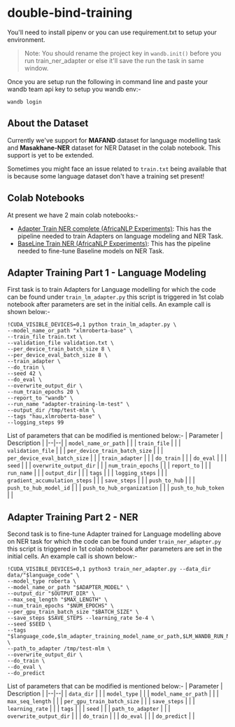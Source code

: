 
# double-bind-training
You'll need to install pipenv or you can use requirement.txt to setup your environment.

> Note: You should rename the project key in `wandb.init()` before you run train_ner_adapter or else it'll save the run the task in same window.

Once you are setup run the following in command line and paste your wandb team api key to setup you wandb env:-

```
wandb login
```

## About the Dataset

Currently we've support for **MAFAND** dataset for language modelling task and **Masakhane-NER** dataset for NER Dataset in the colab notebook. This support is yet to be extended.

Sometimes you might face an issue related to `train.txt` being available that is because some language dataset don't have a training set present!

## Colab Notebooks

At present we have 2 main colab notebooks:-

* [Adapter Train NER complete (AfricaNLP Experiments)](https://colab.research.google.com/drive/1U8UtduIKStS84sEgn3QIzCuOjtwor3_y?usp=sharing): This has the pipeline needed to train Adapters on language modeling and NER Task.
* [BaseLine Train NER  (AfricaNLP Experiments)](https://colab.research.google.com/drive/1RmRjQe1pJlR1WqXpcNIRYL33hKdk6wQT?usp=sharing): This has the pipeline needed to fine-tune Baseline models on NER Task.

## Adapter Training Part 1 - Language Modeling

First task is to train Adapters for Language modelling for which the code can be found under `train_lm_adapter.py` this script is triggered in 1st colab notebook after parameters are set in the initial cells. An example call is shown below:-

```
!CUDA_VISIBLE_DEVICES=0,1 python train_lm_adapter.py \
--model_name_or_path "xlmroberta-base" \
--train_file train.txt \
--validation_file validation.txt \
--per_device_train_batch_size 8 \
--per_device_eval_batch_size 8 \
--train_adapter \
--do_train \
--seed 42 \
--do_eval \
--overwrite_output_dir \
--num_train_epochs 20 \
--report_to "wandb" \
--run_name "adapter-training-lm-test" \
--output_dir /tmp/test-mlm \
--tags "hau,xlmroberta-base" \
--logging_steps 99
```
List of parameters that can be modified is mentioned below:-
| Parameter | Description |
|--|--|
| `model_name_or_path` |  |
| `train_file` |  |
| `validation_file` |  |
| `per_device_train_batch_size` |  |
| `per_device_eval_batch_size` |  |
| `train_adapter` |  |
| `do_train` |  |
| `do_eval` |  |
| `seed` |  |
| `overwrite_output_dir` |  |
| `num_train_epochs` |  |
| `report_to` |  |
| `run_name` |  |
| `output_dir` |  |
| `tags` |  |
| `logging_steps` |  |
| `gradient_accumulation_steps` |  |
| `save_steps` |  |
| `push_to_hub` |  |
| `push_to_hub_model_id` |  |
| `push_to_hub_organization` |  |
| `push_to_hub_token` |  |

## Adapter Training Part 2 - NER

Second task is to fine-tune Adapter trained for Language modelling above on NER task for which the code can be found under `train_ner_adapter.py` this script is triggered in 1st colab notebook after parameters are set in the initial cells. An example call is shown below:-

```
!CUDA_VISIBLE_DEVICES=0,1 python3 train_ner_adapter.py --data_dir data/"$language_code" \
--model_type roberta \
--model_name_or_path "$ADAPTER_MODEL" \
--output_dir "$OUTPUT_DIR" \
--max_seq_length "$MAX_LENGTH" \
--num_train_epochs "$NUM_EPOCHS" \
--per_gpu_train_batch_size "$BATCH_SIZE" \
--save_steps $SAVE_STEPS --learning_rate 5e-4 \
--seed $SEED \
--tags "$language_code,$lm_adapter_training_model_name_or_path,$LM_WANDB_RUN_NAME" \
--path_to_adapter /tmp/test-mlm \
--overwrite_output_dir \
--do_train \
--do_eval \
--do_predict
```
List of parameters that can be modified is mentioned below:-
| Parameter | Description |
|--|--|
| `data_dir` |  |
| `model_type` |  |
| `model_name_or_path` |  |
| `max_seq_length` |  |
| `per_gpu_train_batch_size` |  |
| `save_steps` |  |
| `learning_rate` |  |
| `tags` |  |
| `seed` |  |
| `path_to_adapter` |  |
| `overwrite_output_dir` |  |
| `do_train` |  |
| `do_eval` |  |
| `do_predict` |  |